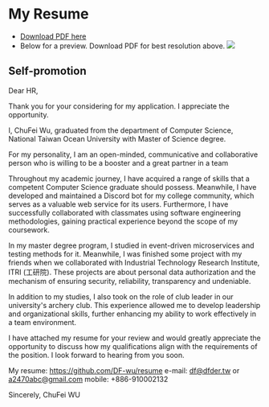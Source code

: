 # My Resume
+ [Download PDF here](CHUFEIWU_Resume.pdf)
+  Below for a preview. Download PDF for best resolution above.
![](CHUFEIWU_Resume.png)

## Self-promotion
Dear HR,

Thank you for your considering for my application.  I appreciate the opportunity.

I, ChuFei Wu, graduated from the department of Computer Science, National Taiwan Ocean University with Master of Science degree.

For my personality, I am an open-minded, communicative and collaborative person who is willing to be a booster and a great partner in a team

Throughout my academic journey, I have acquired a range of skills that a competent Computer Science graduate should possess. Meanwhile, I have developed and maintained a Discord bot for my college community, which serves as a valuable web service for its users. Furthermore, I have successfully collaborated with classmates using software engineering methodologies, gaining practical experience beyond the scope of my coursework.

In my master degree program, I studied in event-driven microservices and testing methods for it. Meanwhile, I was finished some project with my friends when we collaborated with Industrial Technology Research Institute, ITRI (工研院). These projects are about personal data authorization and the mechanism of ensuring security, reliability, transparency and undeniable.

In addition to my studies, I also took on the role of club leader in our university's archery club. This experience allowed me to develop leadership and organizational skills, further enhancing my ability to work effectively in a team environment.

I have attached my resume for your review and would greatly appreciate the opportunity to discuss how my qualifications align with the requirements of the position. I look forward to hearing from you soon.

My resume: https://github.com/DF-wu/resume
e-mail: df@dfder.tw or a2470abc@gmail.com
mobile: +886-910002132 

Sincerely, ChuFei WU